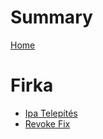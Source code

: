 # Summary

[Home](index.md)

# Firka
- [Ipa Telepítés](Firka/ipa_telepites.md)
- [Revoke Fix](Firka/revoke_fix.md)
